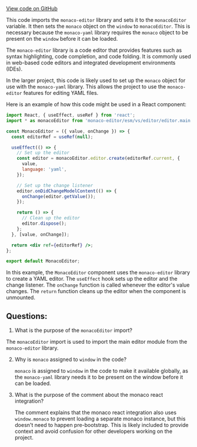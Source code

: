 [View code on GitHub](https://github.com/wandb/weave/weave-js/src/common/components/Monaco/set-window-monaco.ts)

This code imports the `monaco-editor` library and sets it to the `monacoEditor` variable. It then sets the `monaco` object on the `window` to `monacoEditor`. This is necessary because the `monaco-yaml` library requires the `monaco` object to be present on the `window` before it can be loaded. 

The `monaco-editor` library is a code editor that provides features such as syntax highlighting, code completion, and code folding. It is commonly used in web-based code editors and integrated development environments (IDEs). 

In the larger project, this code is likely used to set up the `monaco` object for use with the `monaco-yaml` library. This allows the project to use the `monaco-editor` features for editing YAML files. 

Here is an example of how this code might be used in a React component:

```jsx
import React, { useEffect, useRef } from 'react';
import * as monacoEditor from 'monaco-editor/esm/vs/editor/editor.main';

const MonacoEditor = ({ value, onChange }) => {
  const editorRef = useRef(null);

  useEffect(() => {
    // Set up the editor
    const editor = monacoEditor.editor.create(editorRef.current, {
      value,
      language: 'yaml',
    });

    // Set up the change listener
    editor.onDidChangeModelContent(() => {
      onChange(editor.getValue());
    });

    return () => {
      // Clean up the editor
      editor.dispose();
    };
  }, [value, onChange]);

  return <div ref={editorRef} />;
};

export default MonacoEditor;
```

In this example, the `MonacoEditor` component uses the `monaco-editor` library to create a YAML editor. The `useEffect` hook sets up the editor and the change listener. The `onChange` function is called whenever the editor's value changes. The `return` function cleans up the editor when the component is unmounted.
## Questions: 
 1. What is the purpose of the `monacoEditor` import?
   
   The `monacoEditor` import is used to import the main editor module from the `monaco-editor` library.

2. Why is `monaco` assigned to `window` in the code?
   
   `monaco` is assigned to `window` in the code to make it available globally, as the `monaco-yaml` library needs it to be present on the window before it can be loaded.

3. What is the purpose of the comment about the monaco react integration?
   
   The comment explains that the monaco react integration also uses `window.monaco` to prevent loading a separate monaco instance, but this doesn't need to happen pre-bootstrap. This is likely included to provide context and avoid confusion for other developers working on the project.